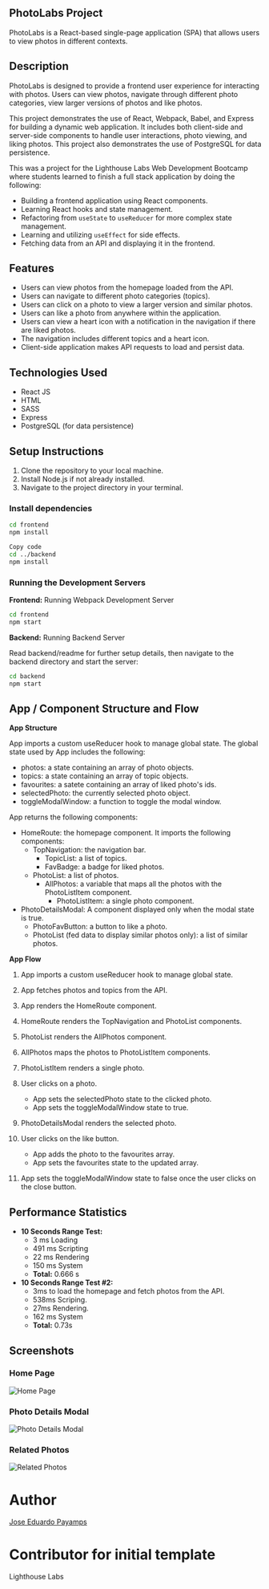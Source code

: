## PhotoLabs Project

PhotoLabs is a React-based single-page application (SPA) that allows users to view photos in different contexts.

## Description

PhotoLabs is designed to provide a frontend user experience for interacting with photos. Users can view photos, navigate through different photo categories, view larger versions of photos and like photos.

This project demonstrates the use of React, Webpack, Babel, and Express for building a dynamic web application. It includes both client-side and server-side components to handle user interactions, photo viewing, and liking photos. This project also demonstrates the use of PostgreSQL for data persistence.

This was a project for the Lighthouse Labs Web Development Bootcamp where students learned to finish a full stack application by doing the following:

- Building a frontend application using React components.
- Learning React hooks and state management.
- Refactoring from `useState` to `useReducer` for more complex state management.
- Learning and utilizing `useEffect` for side effects.
- Fetching data from an API and displaying it in the frontend.

## Features

- Users can view photos from the homepage loaded from the API.
- Users can navigate to different photo categories (topics).
- Users can click on a photo to view a larger version and similar photos.
- Users can like a photo from anywhere within the application.
- Users can view a heart icon with a notification in the navigation if there are liked photos.
- The navigation includes different topics and a heart icon.
- Client-side application makes API requests to load and persist data.

## Technologies Used

- React JS
- HTML
- SASS
- Express
- PostgreSQL (for data persistence)

## Setup Instructions

1. Clone the repository to your local machine.
2. Install Node.js if not already installed.
3. Navigate to the project directory in your terminal.

### Install dependencies

```sh
cd frontend
npm install
```

```sh
Copy code
cd ../backend
npm install
```

### Running the Development Servers

**Frontend:** Running Webpack Development Server

```sh
cd frontend
npm start
```

**Backend:** Running Backend Server

Read backend/readme for further setup details, then navigate to the backend directory and start the server:

```sh
cd backend
npm start
```

## App / Component Structure and Flow

**App Structure**

App imports a custom useReducer hook to manage global state.
The global state used by App includes the following:

* photos: a state containing an array of photo objects.
* topics: a state containing an array of topic objects.
* favourites: a satete containing an array of liked photo's ids.
* selectedPhoto: the currently selected photo object.
* toggleModalWindow: a function to toggle the modal window.

App returns the following components:

* HomeRoute: the homepage component. It imports the following components:
    * TopNavigation: the navigation bar.
      * TopicList: a list of topics.
      * FavBadge: a badge for liked photos.
  * PhotoList: a list of photos.
    * AllPhotos: a variable that maps all the photos with the PhotoListItem component.
      * PhotoListItem: a single photo component.
* PhotoDetailsModal: A component displayed only when the modal state is true.
  * PhotoFavButton: a button to like a photo.
  * PhotoList (fed data to display similar photos only): a list of similar photos.

**App Flow**

1. App imports a custom useReducer hook to manage global state.

2. App fetches photos and topics from the API.

3. App renders the HomeRoute component.

4. HomeRoute renders the TopNavigation and PhotoList components.

5. PhotoList renders the AllPhotos component.

6. AllPhotos maps the photos to PhotoListItem components.

7. PhotoListItem renders a single photo.

8. User clicks on a photo.
    * App sets the selectedPhoto state to the clicked photo.
    * App sets the toggleModalWindow state to true.
9. PhotoDetailsModal renders the selected photo.

10. User clicks on the like button.
    * App adds the photo to the favourites array.
    * App sets the favourites state to the updated array.

11. App sets the toggleModalWindow state to false once the user clicks on the close button.

## Performance Statistics

- **10 Seconds Range Test:** 
  - 3 ms  Loading
  - 491 ms  Scripting
  - 22 ms  Rendering
  - 150 ms  System
  - **Total:** 0.666 s
- **10 Seconds Range Test #2:** 
  - 3ms to load the homepage and fetch photos from the API.
  - 538ms Scriping.
  - 27ms Rendering.
  - 162 ms  System
  - **Total:** 0.73s

## Screenshots

### Home Page
![Home Page](https://github.com/rosario-je/Photo-Labs/blob/main/frontend/docs/photo-labs-home.png)

### Photo Details Modal
![Photo Details Modal](https://github.com/rosario-je/Photo-Labs/blob/main/frontend/docs/photo-labs-modal.png)

### Related Photos
![Related Photos](https://github.com/rosario-je/Photo-Labs/blob/main/frontend/docs/photo-labs-modal-related_photos.png)

# Author
[Jose Eduardo Payamps](https://github.com/rosario-je)

# Contributor for initial template
Lighthouse Labs

